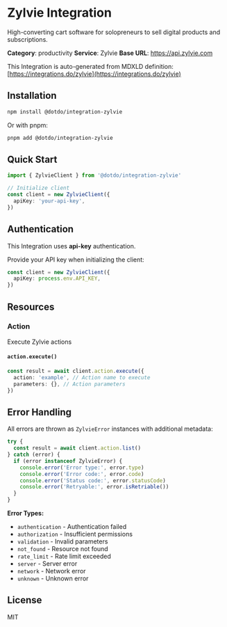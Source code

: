 # Zylvie Integration

High-converting cart software for solopreneurs to sell digital products and subscriptions.

**Category**: productivity
**Service**: Zylvie
**Base URL**: https://api.zylvie.com

This Integration is auto-generated from MDXLD definition: [https://integrations.do/zylvie](https://integrations.do/zylvie)

## Installation

```bash
npm install @dotdo/integration-zylvie
```

Or with pnpm:

```bash
pnpm add @dotdo/integration-zylvie
```

## Quick Start

```typescript
import { ZylvieClient } from '@dotdo/integration-zylvie'

// Initialize client
const client = new ZylvieClient({
  apiKey: 'your-api-key',
})
```

## Authentication

This Integration uses **api-key** authentication.

Provide your API key when initializing the client:

```typescript
const client = new ZylvieClient({
  apiKey: process.env.API_KEY,
})
```

## Resources

### Action

Execute Zylvie actions

#### `action.execute()`

```typescript
const result = await client.action.execute({
  action: 'example', // Action name to execute
  parameters: {}, // Action parameters
})
```

## Error Handling

All errors are thrown as `ZylvieError` instances with additional metadata:

```typescript
try {
  const result = await client.action.list()
} catch (error) {
  if (error instanceof ZylvieError) {
    console.error('Error type:', error.type)
    console.error('Error code:', error.code)
    console.error('Status code:', error.statusCode)
    console.error('Retryable:', error.isRetriable())
  }
}
```

**Error Types:**

- `authentication` - Authentication failed
- `authorization` - Insufficient permissions
- `validation` - Invalid parameters
- `not_found` - Resource not found
- `rate_limit` - Rate limit exceeded
- `server` - Server error
- `network` - Network error
- `unknown` - Unknown error

## License

MIT
